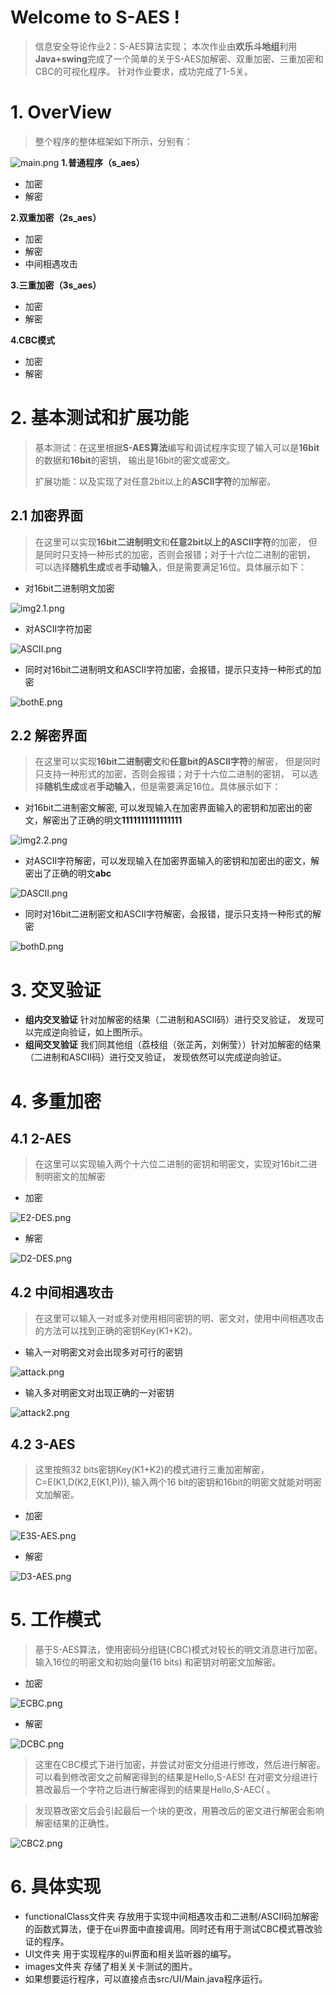 # Welcome to S-AES !

>信息安全导论作业2：S-AES算法实现；
本次作业由**欢乐斗地组**利用**Java+swing**完成了一个简单的关于S-AES加解密、双重加密、三重加密和CBC的可视化程序。
针对作业要求，成功完成了1-5关。


# 1. OverView
 
> 整个程序的整体框架如下所示，分别有：

 ![main.png](images%2Fmain.png)
**1.普通程序（s_aes）**
- 加密
- 解密

**2.双重加密（2s_aes）**
- 加密
- 解密
- 中间相遇攻击

**3.三重加密（3s_aes）**
- 加密
- 解密

**4.CBC模式**
- 加密
- 解密


# 2. 基本测试和扩展功能
>基本测试：在这里根据**S-AES算法**编写和调试程序实现了输入可以是**16bit**的数据和**16bit**的密钥，
输出是16bit的密文或密文。
> 
>扩展功能：以及实现了对任意2bit以上的**ASCII字符**的加解密。
## 2.1 加密界面
> 在这里可以实现**16bit二进制明文**和**任意2bit以上的ASCII字符**的加密，
但是同时只支持一种形式的加密，否则会报错；对于十六位二进制的密钥，
可以选择**随机生成**或者**手动输入**，但是需要满足16位。具体展示如下：

- 对16bit二进制明文加密

 ![img2.1.png](images%2Fimg2.1.png) 

- 对ASCII字符加密

![ASCII.png](images%2FASCII.png)

- 同时对16bit二进制明文和ASCII字符加密，会报错，提示只支持一种形式的加密

 ![bothE.png](images%2FbothE.png) 

## 2.2 解密界面
> 在这里可以实现**16bit二进制密文**和**任意bit的ASCII字符**的解密，
但是同时只支持一种形式的加密，否则会报错；对于十六位二进制的密钥，
可以选择**随机生成**或者**手动输入**，但是需要满足16位。具体展示如下：
- 对16bit二进制密文解密, 可以发现输入在加密界面输入的密钥和加密出的密文，解密出了正确的明文**1111111111111111**

 ![img2.2.png](images%2Fimg2.2.png)
- 对ASCII字符解密，可以发现输入在加密界面输入的密钥和加密出的密文，解密出了正确的明文**abc**

 ![DASCII.png](images%2FDASCII.png)
- 同时对16bit二进制密文和ASCII字符解密，会报错，提示只支持一种形式的解密

![bothD.png](images%2FbothD.png)




# 3. 交叉验证
- **组内交叉验证** 针对加解密的结果（二进制和ASCII码）进行交叉验证，
发现可以完成逆向验证，如上图所示。
- **组间交叉验证** 我们同其他组（荔枝组（张芷芮，刘俐莹））针对加解密的结果（二进制和ASCII码）进行交叉验证，
  发现依然可以完成逆向验证。

 
# 4. 多重加密
## 4.1 2-AES
>在这里可以实现输入两个十六位二进制的密钥和明密文，实现对16bit二进制明密文的加解密
- 加密

 ![E2-DES.png](images%2FE2-DES.png)

- 解密

 ![D2-DES.png](images%2FD2-DES.png)

## 4.2 中间相遇攻击
>在这里可以输入一对或多对使用相同密钥的明、密文对，使用中间相遇攻击的方法可以找到正确的密钥Key(K1+K2)。
>
 - 输入一对明密文对会出现多对可行的密钥

![attack.png](images%2Fattack.png)

- 输入多对明密文对出现正确的一对密钥

![attack2.png](images%2Fattack2.png)
## 4.2 3-AES
>这里按照32 bits密钥Key(K1+K2)的模式进行三重加密解密，C=E(K1,D(K2,E(K1,P))),
> 输入两个16 bit的密钥和16bit的明密文就能对明密文加解密。

- 加密

 ![E3S-AES.png](images%2FE3S-AES.png)

- 解密

 ![D3-AES.png](images%2FD3-AES.png)




# 5. 工作模式
>基于S-AES算法，使用密码分组链(CBC)模式对较长的明文消息进行加密。
>输入16位的明密文和初始向量(16 bits) 和密钥对明密文加解密。
- 加密

 ![ECBC.png](images%2FECBC.png)

- 解密

 ![DCBC.png](images%2FDCBC.png)

>这里在CBC模式下进行加密，并尝试对密文分组进行修改，然后进行解密。
可以看到修改密文之前解密得到的结果是Hello,S-AES!
> 在对密文分组进行篡改最后一个字符之后进行解密得到的结果是Hello,S-AEC( 。

>发现篡改密文后会引起最后一个块的更改，用篡改后的密文进行解密会影响解密结果的正确性。
 

![CBC2.png](images%2FCBC2.png)

# 6. 具体实现
- functionalClass文件夹 存放用于实现中间相遇攻击和二进制/ASCII码加解密的函数式算法，便于在ui界面中直接调用。同时还有用于测试CBC模式篡改验证的程序。
- UI文件夹 用于实现程序的ui界面和相关监听器的编写。
- images文件夹 存储了相关关卡测试的图片。
- 如果想要运行程序，可以直接点击src/UI/Main.java程序运行。
